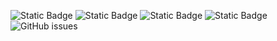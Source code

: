 ![Static Badge](https://img.shields.io/badge/blacklists-60-000000) ![Static Badge](https://img.shields.io/badge/blacklisted-2832667-cc0000) ![Static Badge](https://img.shields.io/badge/whitelisted-2245-00CC00) ![Static Badge](https://img.shields.io/badge/streaming_blacklist-28107-000000) ![GitHub issues](https://img.shields.io/github/issues/fabriziosalmi/blacklists)
